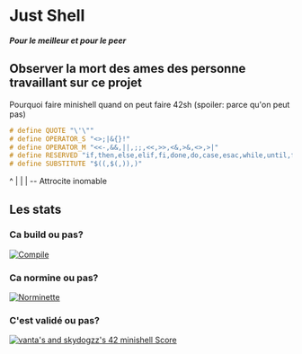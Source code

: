 # Just Shell
***Pour le meilleur et pour le peer***

## Observer la mort des ames des personne travaillant sur ce projet

Pourquoi faire minishell quand on peut faire 42sh (spoiler: parce qu'on peut pas)

```C
# define QUOTE "\'\""
# define OPERATOR_S "<>;|&{}!" 
# define OPERATOR_M "<<-,&&,||,;;,<<,>>,<&,>&,<>,>|"
# define RESERVED "if,then,else,elif,fi,done,do,case,esac,while,until,for,in,!!"
# define SUBSTITUTE "$((,$(,)),)"
```
^
|
|
| -- Attrocite inomable

## Les stats

### Ca build ou pas?
[![Compile](https://github.com/SkyDogzz/just-shell/actions/workflows/compile.yml/badge.svg)](https://github.com/SkyDogzz/just-shell/actions/workflows/compile.yml)

### Ca normine ou pas?
[![Norminette](https://github.com/SkyDogzz/just-shell/actions/workflows/norm.yml/badge.svg)](https://github.com/SkyDogzz/just-shell/actions/workflows/norm.yml)

### C'est validé ou pas?
[![vanta's and skydogzz's 42 minishell Score](https://badge.nimon.fr/api/v2/cm5b474a74894101l60mny0iik/project/4074837)](https://github.com/Nimon77/badge42)